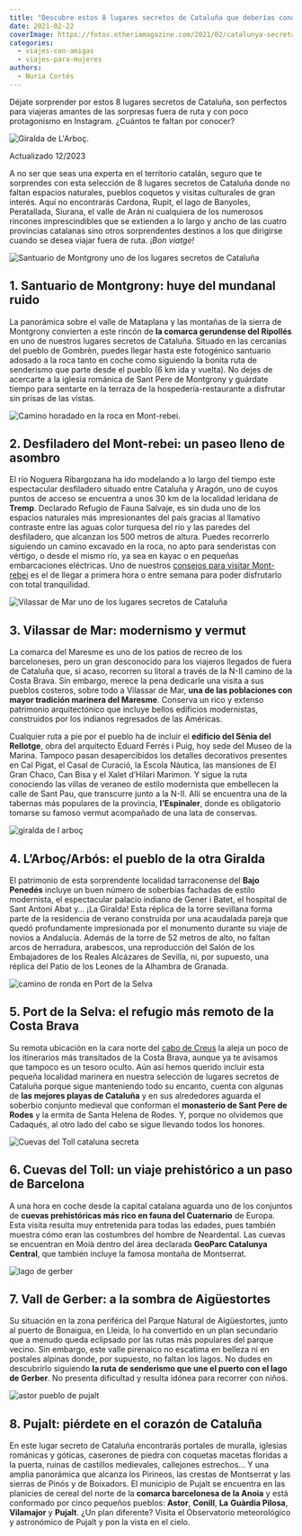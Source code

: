```yaml
---
title: "Descubre estos 8 lugares secretos de Cataluña que deberías conocer"
date: 2021-02-22
coverImage: https://fotos.etheriamagazine.com/2021/02/catalunya-secreta-larboc-iglesia-Entranyes.jpg
categories: 
  - viajes-con-amigas
  - viajes-para-mujeres
authors: 
  - Nuria Cortés
---
```


Déjate sorprender por estos 8 lugares secretos de Cataluña, son perfectos para viajeras 
amantes de las sorpresas fuera de ruta y con poco protagonismo en Instagram. ¿Cuántos te 
faltan por conocer? 

![Giralda de L'Arboç.](https://fotos.etheriamagazine.com/2021/02/catalunya-secreta-larboc-iglesia-Entranyes.jpg "Giralda de L'Arboç. © Oficina de Turisme de l'Arboç")

Actualizado 12/2023 

A no ser que seas una experta en el territorio catalán, seguro que te sorprendes con 
esta selección de 8 lugares secretos de Cataluña donde no faltan espacios naturales, 
pueblos coquetos y visitas culturales de gran interés. Aquí no encontrarás Cardona, 
Rupit, el lago de Banyoles, Peratallada, Siurana, el valle de Arán ni cualquiera de los 
numerosos rincones imprescindibles que se extienden a lo largo y ancho de las cuatro 
provincias catalanas sino otros sorprendentes destinos a los que dirigirse cuando se 
desea viajar fuera de ruta. ¡_Bon viatge!_ 

![Santuario de Montgrony uno de los lugares secretos de Cataluña](https://fotos.etheriamagazine.com/2021/02/cataluna-secreta-Santuario-de-Montgrony.jpg "Santuario de Montgrony. © Turismo Cataluña")

## 1\. Santuario de Montgrony: huye del mundanal ruido

La panorámica sobre el valle de Mataplana y las montañas de la sierra de Montgrony 
convierten a este rincón de **la comarca gerundense del Ripollés** en uno de nuestros 
lugares secretos de Cataluña. Situado en las cercanías del pueblo de Gombrèn, puedes 
llegar hasta este fotogénico santuario adosado a la roca tanto en coche como siguiendo 
la bonita ruta de senderismo que parte desde el pueblo (6 km ida y vuelta). No dejes de 
acercarte a la iglesia románica de Sant Pere de Montgrony y guárdate tiempo para 
sentarte en la terraza de la hospedería-restaurante a disfrutar sin prisas de las 
vistas. 

![Camino horadado en la roca en Mont-rebei.](https://fotos.etheriamagazine.com/2020/05/mont-rebei-gr1.jpg "Camino horadado en la roca en Mont-rebei. © Pepa García")

## 2\. Desfiladero del Mont-rebei: un paseo lleno de asombro

El río Noguera Ribargozana ha ido modelando a lo largo del tiempo este espectacular 
desfiladero situado entre Cataluña y Aragón, uno de cuyos puntos de acceso se encuentra 
a unos 30 km de la localidad leridana de **Tremp**. Declarado Refugio de Fauna Salvaje, 
es sin duda uno de los espacios naturales más impresionantes del país gracias al 
llamativo contraste entre las aguas color turquesa del río y las paredes del 
desfiladero, que alcanzan los 500 metros de altura. Puedes recorrerlo siguiendo un 
camino excavado en la roca, no apto para senderistas con vértigo, o desde el mismo río, 
ya sea en kayac o en pequeñas embarcaciones eléctricas. Uno de nuestros [consejos para 
visitar 
Mont-](https://etheriamagazine.com/2020/05/13/consejos-practicos-para-visitar-el-desfiladero-de-mont-rebei-lleida/)[r](https://etheriamagazine.com/2020/05/13/consejos-practicos-para-visitar-el-desfiladero-de-mont-rebei-lleida/)[ebei](https://etheriamagazine.com/2020/05/13/consejos-practicos-para-visitar-el-desfiladero-de-mont-rebei-lleida/) 
es el de llegar a primera hora o entre semana para poder disfrutarlo con total 
tranquilidad. 

![Vilassar de Mar uno de los lugares secretos de Cataluña](https://fotos.etheriamagazine.com/2021/02/cataluna-secreta-Vilassar-de-Mar.jpg "La Sènia del Rellotge-Museo de la Marina, en Vilassar de Mar. © Turismo de Cataluña")

## 3\. Vilassar de Mar: modernismo y vermut

La comarca del Maresme es uno de los patios de recreo de los barceloneses, pero un gran 
desconocido para los viajeros llegados de fuera de Cataluña que, si acaso, recorren su 
litoral a través de la N-II camino de la Costa Brava. Sin embargo, merece la pena 
dedicarle una visita a sus pueblos costeros, sobre todo a Vilassar de Mar, **una de las 
poblaciones con mayor tradición marinera del Maresme**. Conserva un rico y extenso 
patrimonio arquitectónico que incluye bellos edificios modernistas, construidos por los 
indianos regresados de las Américas. 

Cualquier ruta a pie por el pueblo ha de incluir el **edificio del Sènia del Rellotge**, 
obra del arquitecto Eduard Ferrés i Puig, hoy sede del Museo de la Marina. Tampoco pasan 
desapercibidos los detalles decorativos presentes en Cal Pigat, el Casal de Curació, la 
Escola Nàutica, las mansiones de El Gran Chaco, Can Bisa y el Xalet d’Hilari Marimon. Y 
sigue la ruta conociendo las villas de veraneo de estilo modernista que embellecen la 
calle de Sant Pau, que transcurre junto a la N-II. Allí se encuentra una de la tabernas 
más populares de la provincia, **l’Espinaler**, donde es obligatorio tomarse su famoso 
vermut acompañado de una lata de conservas. 

![giralda de l arboç](https://fotos.etheriamagazine.com/2021/02/giralda-l-arboc-catalunya.jpg "Giralda de L'Arboç. © Oficina de Turisme de l'Arboç")

## 4\. L’Arboç/Arbós: el pueblo de la otra Giralda

El patrimonio de esta sorprendente localidad tarraconense del **Bajo Penedés** incluye 
un buen número de soberbias fachadas de estilo modernista, el espectacular palacio 
indiano de Gener i Batet, el hospital de Sant Antoni Abat y… ¡La Giralda! Esta réplica 
de la torre sevillana forma parte de la residencia de verano construida por una 
acaudalada pareja que quedó profundamente impresionada por el monumento durante su viaje 
de novios a Andalucía. Además de la torre de 52 metros de alto, no faltan arcos de 
herradura, arabescos, una reproducción del Salón de los Embajadores de los Reales 
Alcázares de Sevilla, ni, por supuesto, una réplica del Patio de los Leones de la 
Alhambra de Granada. 

![camino de ronda en Port de la Selva](https://fotos.etheriamagazine.com/2021/02/cataluna-secreta-Port-de-la-Selva.jpg "Camino de ronda en Port de la Selva. © Turismo de Cataluña")

## 5\. Port de la Selva: el refugio más remoto de la Costa Brava

Su remota ubicación en la cara norte del [cabo de 
Creus](https://etheriamagazine.com/2019/06/17/que-ver-girona-con-amigas-slow-travel/) la 
aleja un poco de los itinerarios más transitados de la Costa Brava, aunque ya te 
avisamos que tampoco es un tesoro oculto. Aún así hemos querido incluir esta pequeña 
localidad marinera en nuestra selección de lugares secretos de Cataluña porque sigue 
manteniendo todo su encanto, cuenta con algunas de **las mejores playas de Cataluña** y 
en sus alrededores aguarda el soberbio conjunto medieval que conforman el **monasterio 
de Sant Pere de Rodes** y la ermita de Santa Helena de Rodes. Y, porque no olvidemos que 
Cadaqués, al otro lado del cabo se sigue llevando todos los honores. 

![Cuevas del Toll cataluna secreta](https://fotos.etheriamagazine.com/2021/02/cataluna-secreta-Cuevas-del-Toll.jpg "Cuevas del Toll. © Turismo de Cataluña")

## 6\. Cuevas del Toll: un viaje prehistórico a un paso de Barcelona

A una hora en coche desde la capital catalana aguarda uno de los conjuntos de **cuevas 
prehistóricas más rico en fauna del Cuaternario** de Europa. Esta visita resulta muy 
entretenida para todas las edades, pues también muestra cómo eran las costumbres del 
hombre de Neardental. Las cuevas se encuentran en Moià dentro del área declarada 
**GeoParc Catalunya Central**, que también incluye la famosa montaña de Montserrat. 

![lago de gerber](https://fotos.etheriamagazine.com/2021/02/Estany-Gerber.jpg "Lago de Gerber. © CC Wikimedia")

## 7\. Vall de Gerber: a la sombra de Aigüestortes

Su situación en la zona periférica del Parque Natural de Aigüestortes, junto al puerto 
de Bonaigua, en Lleida, lo ha convertido en un plan secundario que a menudo queda 
eclipsado por las rutas más populares del parque vecino. Sin embargo, este valle 
pirenaico no escatima en belleza ni en postales alpinas donde, por supuesto, no faltan 
los lagos. No dudes en descubrirlo siguiendo **la ruta de senderismo que une el puerto 
con el lago de Gerber**. No presenta dificultad y resulta idónea para recorrer con 
niños. 

![astor pueblo de pujalt](https://fotos.etheriamagazine.com/2021/02/pujalt-lastor-Anoia.jpg "Astor es uno de los 5 pueblos que forman Pujalt. © Ángela Llop")

## 8\. Pujalt: piérdete en el corazón de Cataluña

En este lugar secreto de Cataluña encontrarás portales de muralla, iglesias románicas y 
góticas, caserones de piedra con coquetas macetas floridas a la puerta, ruinas de 
castillos medievales, callejones estrechos… Y una amplia panorámica que alcanza los 
Pirineos, las crestas de Montserrat y las sierras de Pinós y de Boixadors. El municipio 
de Pujalt se encuentra en las planicies de cereal del norte de la **comarca barcelonesa 
de la Anoia** y está conformado por cinco pequeños pueblos: **Astor**, **Conill**, 
**La** **Guàrdia Pilosa**, **Vilamajor** y **Pujalt**. ¿Un plan diferente? Visita el 
Observatorio meteorológico y astronómico de Pujalt y pon la vista en el cielo.
